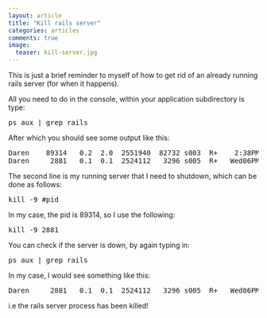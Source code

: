 ```yaml
---
layout: article
title: "Kill rails server"
categories: articles
comments: true
image:
  teaser: kill-server.jpg
---
```


This is just a brief reminder to myself of how to get rid of an already running rails server (for when it happens).

All you need to do in the console, within your application subdirectory is type:

<pre>ps aux | grep rails</pre>

After which you should see some output like this:

<pre>Daren    89314   0.2  2.0  2551940  82732 s003  R+    2:38PM   2:38.93 /Users/Daren/.rvm/rubies/ruby-1.9.2-p180/bin/ruby script/rails s
Daren     2881   0.1  0.1  2524112   3296 s005  R+   Wed06PM   2:11.62 /Users/Daren/.rvm/rubies/ruby-1.9.2-p180/bin/ruby script/rails c</pre>

The second line is my running server that I need to shutdown, which can be done as follows:

<pre>kill -9 #pid</pre>

In my case, the pid is 89314, so I use the following:

<pre>kill -9 2881</pre>

You can check if the server is down, by again typing in:

<pre>ps aux | grep rails</pre>

In my case, I would see something like this:

<pre>Daren     2881   0.1  0.1  2524112   3296 s005  R+   Wed06PM   2:11.62 /Users/Daren/.rvm/rubies/ruby-1.9.2-p180/bin/ruby script/rails c</pre>

i.e the rails server process has been killed!

